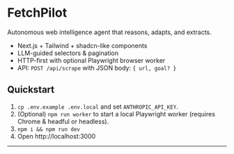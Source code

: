 # FetchPilot
Autonomous web intelligence agent that reasons, adapts, and extracts.
- Next.js + Tailwind + shadcn-like components
- LLM-guided selectors & pagination
- HTTP-first with optional Playwright browser worker
- API: `POST /api/scrape` with JSON body: `{ url, goal? }`

## Quickstart
1) `cp .env.example .env.local` and set `ANTHROPIC_API_KEY`.
2) (Optional) `npm run worker` to start a local Playwright worker (requires Chrome & headful or headless).
3) `npm i && npm run dev`
4) Open http://localhost:3000

---

